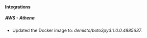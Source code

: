 
#### Integrations

##### AWS - Athena

- Updated the Docker image to: *demisto/boto3py3:1.0.0.4885637*.

